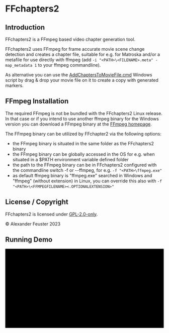 # FFchapters2

## Introduction
FFchapters2 is a FFmpeg based video chapter generation tool.

FFchapters2 uses FFmpeg for frame accurate movie scene change detection and creates a chapter file, suitable for e.g. for Matroska
and/or a metafile for use directly with ffmpeg (add ```-i "<PATH>\<FILENAME>.meta" -map_metadata 1``` to your ffmpeg commandline).

As alternative you can use the [AddChaptersToMovieFile.cmd](./AddChaptersToMovieFile.cmd) Windows script by drag & drop your movie file on it to create a copy with generated markers.

## FFmpeg Installation
The required FFmpeg is not be bundled with the FFchapters2 Linux release.
In that case or if you intend to use another ffmpeg binary for the Windows version you can download a FFmpeg binary
at the [FFmpeg homepage](https://ffmpeg.org/download.html).

The FFmpeg binary can be utilized by FFchapter2 via the following options:
- the FFmpeg binary is situated in the same folder as the FFchapters2 binary
- the FFmpeg binary can be globally accessed in the OS for e.g. when situated in a $PATH environment variable defined folder
- the path to the FFmpeg binary can be in FFchapters2 configured with the commandline switch -f or --ffmpeg, for e.g. ```-f "<PATH>\ffmpeg.exe"```
- as default ffmpeg binary is "ffmpeg.exe" searched in Windows and "ffmpeg" (without extension) in Linux, you can override this also with ```-f "<PATH>\<FFMPEGFILENAME><.OPTIONALEXTENSION>"```

## License / Copyright
FFchapters2 is licensed under [GPL-2.0-only](./LICENSE).

© Alexander Feuster 2023

## Running Demo
![Running Demo](./Running.gif)
